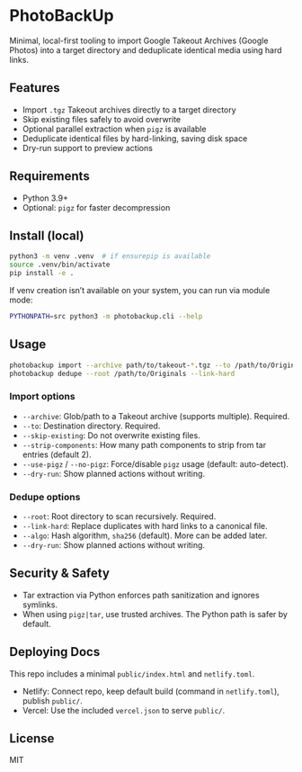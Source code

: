 # PhotoBackUp

Minimal, local-first tooling to import Google Takeout Archives (Google Photos) into a target directory and deduplicate identical media using hard links.

## Features

- Import `.tgz` Takeout archives directly to a target directory
- Skip existing files safely to avoid overwrite
- Optional parallel extraction when `pigz` is available
- Deduplicate identical files by hard-linking, saving disk space
- Dry-run support to preview actions

## Requirements

- Python 3.9+
- Optional: `pigz` for faster decompression

## Install (local)

```bash
python3 -m venv .venv  # if ensurepip is available
source .venv/bin/activate
pip install -e .
```

If venv creation isn’t available on your system, you can run via module mode:

```bash
PYTHONPATH=src python3 -m photobackup.cli --help
```

## Usage

```bash
photobackup import --archive path/to/takeout-*.tgz --to /path/to/Originals --skip-existing
photobackup dedupe --root /path/to/Originals --link-hard
```

### Import options
- `--archive`: Glob/path to a Takeout archive (supports multiple). Required.
- `--to`: Destination directory. Required.
- `--skip-existing`: Do not overwrite existing files.
- `--strip-components`: How many path components to strip from tar entries (default 2).
- `--use-pigz` / `--no-pigz`: Force/disable `pigz` usage (default: auto-detect).
- `--dry-run`: Show planned actions without writing.

### Dedupe options
- `--root`: Root directory to scan recursively. Required.
- `--link-hard`: Replace duplicates with hard links to a canonical file.
- `--algo`: Hash algorithm, `sha256` (default). More can be added later.
- `--dry-run`: Show planned actions without writing.

## Security & Safety

- Tar extraction via Python enforces path sanitization and ignores symlinks.
- When using `pigz|tar`, use trusted archives. The Python path is safer by default.

## Deploying Docs

This repo includes a minimal `public/index.html` and `netlify.toml`.

- Netlify: Connect repo, keep default build (command in `netlify.toml`), publish `public/`.
- Vercel: Use the included `vercel.json` to serve `public/`.

## License

MIT